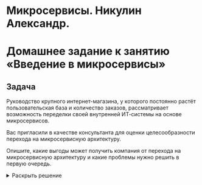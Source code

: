 # Микросервисы. Никулин Александр. 
# Домашнее задание к занятию «Введение в микросервисы»

## Задача

Руководство крупного интернет-магазина, у которого постоянно растёт пользовательская база и количество заказов, рассматривает возможность переделки своей внутренней   ИТ-системы на основе микросервисов. 

Вас пригласили в качестве консультанта для оценки целесообразности перехода на микросервисную архитектуру. 

Опишите, какие выгоды может получить компания от перехода на микросервисную архитектуру и какие проблемы нужно решить в первую очередь.

<details>
  <summary>Раскрыть решение</summary>

  **Преимущества перехода на микросервисную архитектуру:**

  - Возможность масштабирования отдельных бизнес-компонентов, что позволяет распределять нагрузку более эффективно.
  - Гибкость разработки, возможность использовать более эффективные технологии для конкретных сервисов или задач.
  - Увеличенная отказоустойчивость за счет распределения сервисов на разные ноды, что минимизирует потерю функциональности при выходе из строя отдельной ноды.
  - Упрощение и ускорение внедрения или откатывания изменений отдельного сервиса.
  - Ясное распределение зон ответственности между командами, так как зоны ответственности теперь представляют собой отдельный сервис или группу сервисов.
  - Удобство ведения документации и написания кода, так как приложение будет поделено на логические части, которые будут взаимодействовать друг с другом.
  
  **Возможные проблемы при переходе на микросервисную архитектуру:**

  - Реорганизация штата сотрудников, так как при разделении на команды будут необходимы новые дополнительные специалисты (девопс-инженеры, тим-лиды, проджект-менеджеры и пр. специалисты, задействованные в CI/CD).
  - Необходимость рефакторинга уже имеющегося кода при переходе с монолитной системы на микросервисную.
  - Большие начальные трудо- и временные затраты, которые будут неизбежны, так как переход на микросервисную архитектуру будет происходить постепенно, соответственно будут появляться различные дополнительные проблемы и задачи, связанные как с персоналом, так и с приложением.
  - Осваивание новых технологий и обучение уже имеющихся специалистов, так как архитектура приложения станет сложнее, то и квалификация специалистов должна будет быть выше.

</details>
